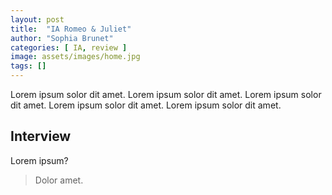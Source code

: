 ```yaml
---
layout: post
title:  "IA Romeo & Juliet"
author: "Sophia Brunet"
categories: [ IA, review ]
image: assets/images/home.jpg
tags: []
---
```


Lorem ipsum solor dit amet. 
Lorem ipsum solor dit amet. 
Lorem ipsum solor dit amet. 
Lorem ipsum solor dit amet. 
Lorem ipsum solor dit amet. 

## Interview

Lorem ipsum?

> Dolor amet.